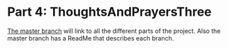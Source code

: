 # Part 4: ThoughtsAndPrayersThree

[The master branch](https://github.com/andrewchungxam/ThoughtsAndPrayersThree) will link to all the different parts of the project. Also the master branch has a ReadMe that describes each branch.
